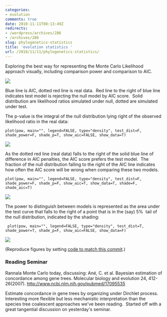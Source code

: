 ```yaml
---
categories:
- evolution
comments: true
date: 2010-11-11T08:13:49Z
redirects:
- /wordpress/archives/286
- /archives/286
slug: phylogenetics-statistics
title: 'evolution statistics '
url: /2010/11/11/phylogenetics-statistics/
---
```


Exploring the best way for representing the Monte Carlo Likelihood approach visually, including comparison power and comparison to AIC.

![]( http://farm5.staticflickr.com/4008/5165037082_109b409aa4_o.png )


Blue line is AIC, dotted red line is real data.  Red line to the right of blue line indicates test model is rejecting the null model by AIC score.  Solid distribution are likelihood ratios simulated under null, dotted are simulated under test.

The p-value is the integral of the null distribution lying right of the observed likelihood ratio in the real data:

    
    plot(pow, main="", legend=FALSE, type="density", test_dist=F, shade_power=F, shade_p=T, show_aic=FALSE, show_data=T)
    


![]( http://farm5.staticflickr.com/4106/5166322930_27f6448297_o.png )


As the dotted red line (real data) falls to the right of the solid blue line of difference in AIC penalties, the AIC score prefers the test model.  The fraction of the null distribution falling to the right of the AIC line indicates how often the AIC score will be wrong when comparing these two models.

    
    plot(pow, main="", legend=FALSE, type="density", test_dist=F, shade_power=F, shade_p=F, show_aic=T, show_data=T, shade=F, shade_aic=T)
    


![]( http://farm5.staticflickr.com/4065/5165720991_cbc3a64df6_o.png )


The power to distinguish between models is represented as the area under the test curve that falls to the right of a point that is in the (say) 5%  tail of the null distribution, indicated by the shading:

    
     plot(pow, main="", legend=FALSE, type="density", test_dist=T, shade_power=T, shade_p=F, show_aic=FALSE, show_data=F)
    


![]( http://farm2.staticflickr.com/1326/5165721021_f410c57b24_o.png )


(Reproduce figures by setting [code to match this commit](https://github.com/cboettig/Comparative-Phylogenetics/commit/7f1cdf9db9e2a8980ae55f06213e9b31c74bcc45).)


### Reading Seminar


Rannala Monte Carlo today, discussing: Ané, C. et al. Bayesian estimation of concordance among gene trees. Molecular biology and evolution 24, 412-26(2007). http://www.ncbi.nlm.nih.gov/pubmed/17095535

Estimate concordance in gene trees by organizing under Dirchlet process.   Interesting more flexible but less mechanistic interpretation than the species tree coalescent approaches we've been reading.  Started off with a great tangential discussion on yesterday's seminar.

